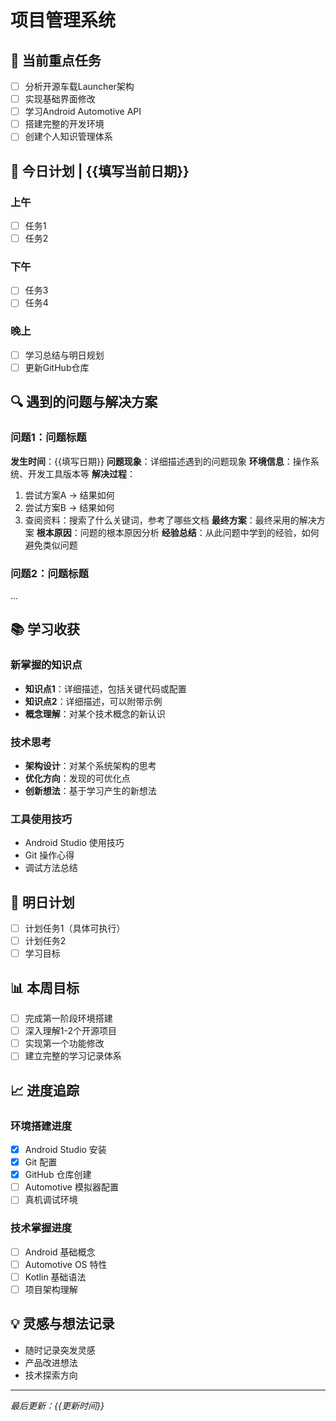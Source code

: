 # 项目管理系统

## 🎯 当前重点任务
- [ ] 分析开源车载Launcher架构
- [ ] 实现基础界面修改  
- [ ] 学习Android Automotive API
- [ ] 搭建完整的开发环境
- [ ] 创建个人知识管理体系

## 📝 今日计划 | {{填写当前日期}}

### 上午
- [ ] 任务1
- [ ] 任务2

### 下午
- [ ] 任务3
- [ ] 任务4

### 晚上
- [ ] 学习总结与明日规划
- [ ] 更新GitHub仓库

## 🔍 遇到的问题与解决方案

### 问题1：问题标题
**发生时间**：{{填写日期}}
**问题现象**：详细描述遇到的问题现象
**环境信息**：操作系统、开发工具版本等
**解决过程**：
1. 尝试方案A → 结果如何
2. 尝试方案B → 结果如何  
3. 查阅资料：搜索了什么关键词，参考了哪些文档
**最终方案**：最终采用的解决方案
**根本原因**：问题的根本原因分析
**经验总结**：从此问题中学到的经验，如何避免类似问题

### 问题2：问题标题
...

## 📚 学习收获

### 新掌握的知识点
- **知识点1**：详细描述，包括关键代码或配置
- **知识点2**：详细描述，可以附带示例
- **概念理解**：对某个技术概念的新认识

### 技术思考
- **架构设计**：对某个系统架构的思考
- **优化方向**：发现的可优化点
- **创新想法**：基于学习产生的新想法

### 工具使用技巧
- Android Studio 使用技巧
- Git 操作心得
- 调试方法总结

## 🎯 明日计划
- [ ] 计划任务1（具体可执行）
- [ ] 计划任务2
- [ ] 学习目标

## 📊 本周目标
- [ ] 完成第一阶段环境搭建
- [ ] 深入理解1-2个开源项目
- [ ] 实现第一个功能修改
- [ ] 建立完整的学习记录体系

## 📈 进度追踪

### 环境搭建进度
- [x] Android Studio 安装
- [x] Git 配置
- [x] GitHub 仓库创建
- [ ] Automotive 模拟器配置
- [ ] 真机调试环境

### 技术掌握进度
- [ ] Android 基础概念
- [ ] Automotive OS 特性
- [ ] Kotlin 基础语法
- [ ] 项目架构理解

## 💡 灵感与想法记录
- 随时记录突发灵感
- 产品改进想法
- 技术探索方向

---
*最后更新：{{更新时间}}*
